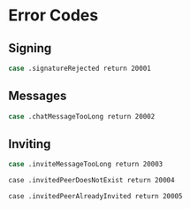 # Error Codes

## Signing

```sh
case .signatureRejected return 20001
```

## Messages
```sh
case .chatMessageTooLong return 20002
```

## Inviting 
```sh
case .inviteMessageTooLong return 20003

case .invitedPeerDoesNotExist return 20004

case .invitedPeerAlreadyInvited return 20005
```

